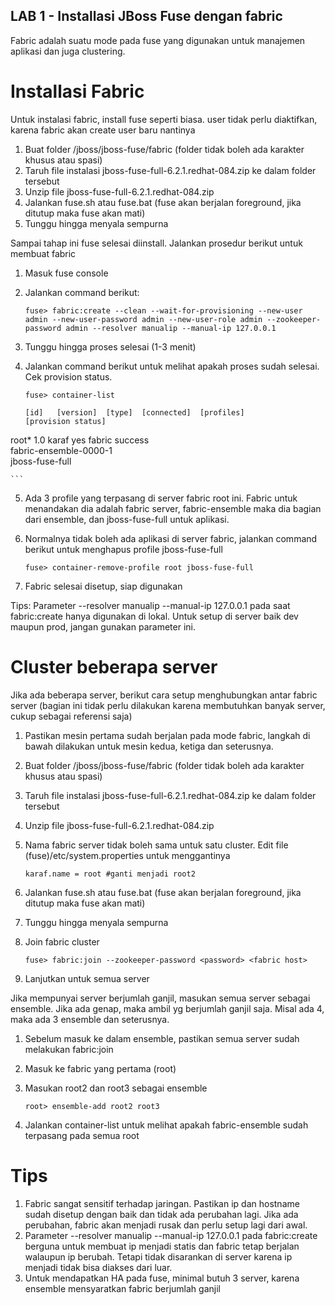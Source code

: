 
## LAB 1 - Installasi JBoss Fuse dengan fabric

Fabric adalah suatu mode pada fuse yang digunakan untuk manajemen aplikasi dan juga clustering.

   	

Installasi Fabric
=================
Untuk instalasi fabric, install fuse seperti biasa. user tidak perlu diaktifkan, karena fabric akan create user baru nantinya

1.  Buat folder /jboss/jboss-fuse/fabric (folder tidak boleh ada karakter khusus atau spasi)
2.  Taruh file instalasi jboss-fuse-full-6.2.1.redhat-084.zip ke dalam folder tersebut
3.  Unzip file jboss-fuse-full-6.2.1.redhat-084.zip
4.  Jalankan fuse.sh atau fuse.bat (fuse akan berjalan foreground, jika ditutup maka fuse akan mati)
5.  Tunggu hingga menyala sempurna

Sampai tahap ini fuse selesai diinstall. Jalankan prosedur berikut untuk membuat fabric
1.  Masuk fuse console
2.  Jalankan command berikut:

	```
	fuse> fabric:create --clean --wait-for-provisioning --new-user admin --new-user-password admin --new-user-role admin --zookeeper-password admin --resolver manualip --manual-ip 127.0.0.1
	```
3.  Tunggu hingga proses selesai (1-3 menit)
4.  Jalankan command berikut untuk melihat apakah proses sudah selesai. Cek provision status.

	```
	fuse> container-list
	
	[id]   [version]  [type]  [connected]  [profiles]              [provision status]
root*  1.0        karaf   yes          fabric                  success           
                                       fabric-ensemble-0000-1                    
                                       jboss-fuse-full                           

	```
5. Ada 3 profile yang terpasang di server fabric root ini. Fabric untuk menandakan dia adalah fabric server, fabric-ensemble maka dia bagian dari ensemble, dan jboss-fuse-full untuk aplikasi.
6. Normalnya tidak boleh ada aplikasi di server fabric, jalankan command berikut untuk menghapus profile jboss-fuse-full

	```
	fuse> container-remove-profile root jboss-fuse-full                      

	```
7. Fabric selesai disetup, siap digunakan

Tips:
Parameter --resolver manualip --manual-ip 127.0.0.1 pada saat fabric:create hanya digunakan di lokal. Untuk setup di server baik dev maupun prod, jangan gunakan parameter ini.

Cluster beberapa server
=======================
Jika ada beberapa server, berikut cara setup menghubungkan antar fabric server (bagian ini tidak perlu dilakukan karena membutuhkan banyak server, cukup sebagai referensi saja)

1.  Pastikan mesin pertama sudah berjalan pada mode fabric, langkah di bawah dilakukan untuk mesin kedua, ketiga dan seterusnya.
2.  Buat folder /jboss/jboss-fuse/fabric (folder tidak boleh ada karakter khusus atau spasi)
2.  Taruh file instalasi jboss-fuse-full-6.2.1.redhat-084.zip ke dalam folder tersebut
3.  Unzip file jboss-fuse-full-6.2.1.redhat-084.zip
4.  Nama fabric server tidak boleh sama untuk satu cluster. Edit file (fuse)/etc/system.properties untuk menggantinya

	```
	karaf.name = root #ganti menjadi root2                    

	```

5.  Jalankan fuse.sh atau fuse.bat (fuse akan berjalan foreground, jika ditutup maka fuse akan mati)
6.  Tunggu hingga menyala sempurna
7.  Join fabric cluster

	```
	fuse> fabric:join --zookeeper-password <password> <fabric host>                       

	```
8.  Lanjutkan untuk semua server

Jika mempunyai server berjumlah ganjil, masukan semua server sebagai ensemble. Jika ada genap, maka ambil yg berjumlah ganjil saja. Misal ada 4, maka ada 3 ensemble dan seterusnya.

1.  Sebelum masuk ke dalam ensemble, pastikan semua server sudah melakukan fabric:join
2.  Masuk ke fabric yang pertama (root)
3.  Masukan root2 dan root3 sebagai ensemble

	```
	root> ensemble-add root2 root3                        

	```
4.  Jalankan container-list untuk melihat apakah fabric-ensemble sudah terpasang pada semua root


Tips
====

1.  Fabric sangat sensitif terhadap jaringan. Pastikan ip dan hostname sudah disetup dengan baik dan tidak ada perubahan lagi. Jika ada perubahan, fabric akan menjadi rusak dan perlu setup lagi dari awal.
2.  Parameter --resolver manualip --manual-ip 127.0.0.1 pada fabric:create berguna untuk membuat ip menjadi statis dan fabric tetap berjalan walaupun ip berubah. Tetapi tidak disarankan di server karena ip menjadi tidak bisa diakses dari luar.
3.  Untuk mendapatkan HA pada fuse, minimal butuh 3 server, karena ensemble mensyaratkan fabric berjumlah ganjil
